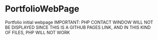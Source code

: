 # PortfolioWebPage
Portfolio initial webpage
IMPORTANT: PHP CONTACT WINDOW WILL NOT BE DISPLAYED SINCE THIS IS A GITHUB PAGES LINK, AND IN THIS KIND OF FILES, PHP WILL NOT WORK
